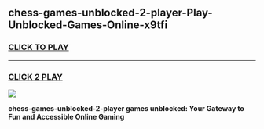 
## chess-games-unblocked-2-player-Play-Unblocked-Games-Online-x9tfi
<h3>
<a href="https://premium76.site?title=chess-games-unblocked-2-player&ref=25A">CLICK TO PLAY</a></h3>
<hr>

<h3>
<a href="https://premium76.site?title=chess-games-unblocked-2-player&ref=25A">CLICK 2 PLAY</a>
  
</h3>

<a href="https://premium76.site?title=chess-games-unblocked-2-player&ref=25A"><img src="https://clearcache.store/games.png"></a>


**chess-games-unblocked-2-player games unblocked: Your Gateway to Fun and Accessible Online Gaming**
